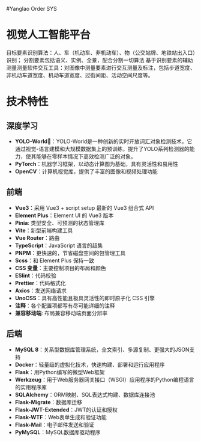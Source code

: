 #Yanglao Order SYS
# 视觉人工智能平台

目标要素识别算法：人、车（机动车、非机动车）、物（公交站牌、地铁站出入口）识别；
分割要素包括语义、实例、全景，配合分割一切算法
基于识别要素的辅助测量测量软件交互工具：对图像中测量要素进行交互测量及标注，包括步道宽度、非机动车道宽度、机动车道宽度、过街间距、活动空间尺度等。

# 技术特性

## 深度学习

- **YOLO-World🚀**：YOLO-World是一种创新的实时开放词汇对象检测技术，它通过视觉-语言建模和大规模数据集上的预训练，提升了YOLO系列检测器的能力，使其能够在零样本情况下高效检测广泛的对象。
- **PyTorch**：机器学习框架，以动态计算图为基础，具有灵活性和易用性
- **OpenCV**：计算机视觉库，提供了丰富的图像和视频处理功能

## 前端

- **Vue3**：采用 Vue3 + script setup 最新的 Vue3 组合式 API
- **Element Plus**：Element UI 的 Vue3 版本
- **Pinia**: 类型安全、可预测的状态管理库
- **Vite**：新型前端构建工具
- **Vue Router**：路由
- **TypeScript**：JavaScript 语言的超集
- **PNPM**：更快速的，节省磁盘空间的包管理工具
- **Scss**：和 Element Plus 保持一致
- **CSS 变量**：主要控制项目的布局和颜色
- **ESlint**：代码校验
- **Prettier**：代码格式化
- **Axios**：发送网络请求
- **UnoCSS**：具有高性能且极具灵活性的即时原子化 CSS 引擎
- **注释**：各个配置项都写有尽可能详细的注释
- **兼容移动端**: 布局兼容移动端页面分辨率

## 后端

- **MySQL 8**：关系型数据库管理系统，全文索引、多源复制、更强大的JSON支持
- **Docker**：轻量级的虚拟化技术，快速构建、部署和运行应用程序
- **Flask**：用Python编写的微型Web框架
- **Werkzeug**：用于Web服务器网关接口（WSGI）应用程序的Python编程语言的实用程序库
- **SQLAlchemy**：ORM映射、SQL表达式构建、数据库连接池
- **Flask-Migrate**：数据库迁移
- **Flask-JWT-Extended**：JWT的认证和授权
- **Flask-WTF**：Web表单生成和验证功能
- **Flask-Mail**：电子邮件发送和验证
- **PyMySQL**：MySQL数据库驱动程序

<br>
